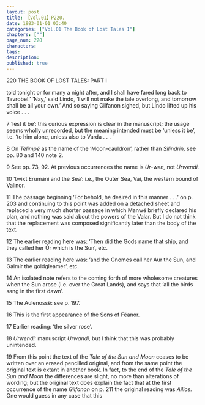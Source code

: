 ```yaml
---
layout: post
title: 【Vol.01】P220.
date: 1983-01-01 03:40
categories: ["Vol.01 The Book of Lost Tales I"]
chapters: [""]
page_num: 220
characters: 
tags: 
description: 
published: true
---
```


<p style="text-indent: 0;">
220      THE BOOK OF LOST TALES: PART I
</p>

told tonight or for many a night after, and I shall have fared long back to Tavrobel.’ ‘Nay,’ said Lindo, ‘I will not make the tale overlong, and tomorrow shall be all your own.’ And so saying Gilfanon sighed, but Lindo lifted up his voice . . .

7   ‘lest it be’: this curious expression is clear in the manuscript; the usage seems wholly unrecorded, but the meaning intended must be ‘unless it be’, i.e. ‘to him alone, unless also to Varda . . . ’

8  On <I>Telimpë </I>as the name of the ‘Moon-cauldron’, rather than <I>Silindrin, </I>see pp. 80 and 140 note 2.

9  See pp. 73, 92. At previous occurrences the name is <I>Ur-wen, </I>not <I>Urwendi.</I>

10  ‘twixt Erumáni and the Sea’: i.e., the Outer Sea, Vai, the western bound of Valinor.

11   The passage beginning ‘For behold, he desired in this manner . . .’ on p. 203 and continuing to this point was added on a detached sheet and replaced a very much shorter passage in which Manwë briefly declared his plan, and nothing was said about the powers of the Valar. But I do not think that the replacement was composed significantly later than the body of the text.

12  The earlier reading here was: ‘Then did the Gods name that ship, and they called her Ûr which is the Sun’, etc.

13  The earlier reading here was: ‘and the Gnomes call her Aur the Sun, and Galmir the goldgleamer’, etc.

14 An isolated note refers to the coming forth of more wholesome creatures when the Sun arose (i.e. over the Great Lands), and says that ‘all the birds sang in the first dawn’.

15  The Aulenossë: see p. 197.

16 This is the first appearance of the Sons of Fëanor.

17  Earlier reading: ‘the silver rose’.

18  <I>Urwendi: </I>manuscript <I>Urwandi, </I>but I think that this was probably unintended.

19  From this point the text of the <I>Tale of the Sun and Moon </I>ceases to be written over an erased pencilled original, and from the same point the original text is extant in another book. In fact, to the end of the <I>Tale of the Sun and Moon </I>the differences are slight, no more than alterations of wording; but the original text does explain the fact that at the first occurrence of the name <I>Gilfanon </I>on p. 211 the original reading was <I>Ailios. </I>One would guess in any case that this

